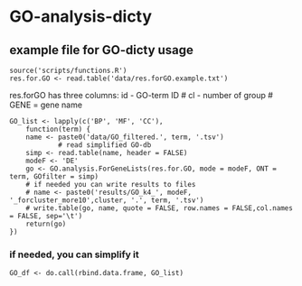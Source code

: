 # GO-analysis-dicty

## example file for GO-dicty usage

	source('scripts/functions.R')
	res.for.GO <- read.table('data/res.forGO.example.txt')
res.forGO has three columns: id - GO-term ID
			#     cl - number of group
                        #     GENE = gene name

	GO_list <- lapply(c('BP', 'MF', 'CC'),
		function(term) {
		name <- paste0('data/GO_filtered.', term, '.tsv')
			    # read simplified GO-db
		simp <- read.table(name, header = FALSE)
		modeF <- 'DE'
		go <- GO.analysis.ForGeneLists(res.for.GO, mode = modeF, ONT = term, GOfilter = simp)
		# if needed you can write results to files
		# name <- paste0('results/GO_k4_', modeF, '_forcluster_more10',cluster, '.', term, '.tsv')
		# write.table(go, name, quote = FALSE, row.names = FALSE,col.names = FALSE, sep='\t')
		return(go)
	})
### if needed, you can simplify it
	GO_df <- do.call(rbind.data.frame, GO_list)
